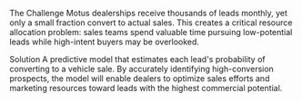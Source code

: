 The Challenge
Motus dealerships receive thousands of leads monthly, yet only a small fraction convert to actual sales.
This creates a critical resource allocation problem: sales teams spend valuable time pursuing low-potential leads while high-intent buyers may be overlooked.

Solution
A predictive model that estimates each lead's probability of converting to a vehicle sale.
By accurately identifying high-conversion prospects, the model will enable dealers to optimize sales efforts and marketing resources toward leads with the highest commercial potential.
